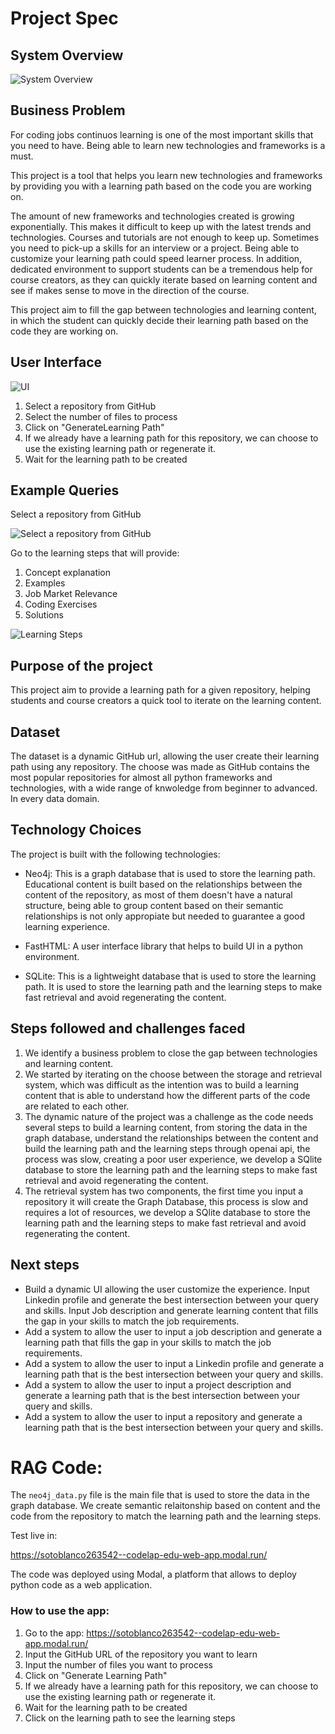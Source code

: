 # Project Spec

## System Overview

![System Overview](images/diagram-arch.png)

## Business Problem

For coding jobs continuos learning is one of the most important skills that you need to have. Being able to learn new technologies and frameworks is a must.

This project is a tool that helps you learn new technologies and frameworks by providing you with a learning path based on the code you are working on.

The amount of new frameworks and technologies created is growing exponentially. This makes it difficult to keep up with the latest trends and technologies. Courses and tutorials are not enough to keep up. Sometimes you need to pick-up a skills for an interview or a project. Being able to customize your learning path could speed learner process. In addition, dedicated environment to support students can be a tremendous help for course creators, as they can quickly iterate based on learning content and see if makes sense to move in the direction of the course.

This project aim to fill the gap between technologies and learning content, in which the student can quickly decide their learning path based on the code they are working on. 

## User Interface

![UI](images/ui.png)

1. Select a repository from GitHub
2. Select the number of files to process
3. Click on "GenerateLearning Path"
4. If we already have a learning path for this repository, we can choose to use the existing learning path or regenerate it.
5. Wait for the learning path to be created

## Example Queries

Select a repository from GitHub

![Select a repository from GitHub](images/llms_from_scratch.png)

Go to the learning steps that will provide:
1. Concept explanation
2. Examples
3. Job Market Relevance
4. Coding Exercises
5. Solutions

![Learning Steps](images/learning_step.png)

## Purpose of the project

This project aim to provide a learning path for a given repository, helping students and course creators a quick tool to iterate on the learning content.

## Dataset

The dataset is a dynamic GitHub url, allowing the user create their learning path using any repository. The choose was made as GitHub contains the most popular repositories for almost all python frameworks and technologies, with a wide range of knwoledge from beginner to advanced. In every data domain. 

## Technology Choices

The project is built with the following technologies:

- Neo4j: This is a graph database that is used to store the learning path. Educational content is built based on the relationships between the content of the repository, as most of them doesn't have a natural structure, being able to group content based on their semantic relationships is not only appropiate but needed to guarantee a good learning experience.

- FastHTML: A user interface library that helps to build UI in a python environment.

- SQLite: This is a lightweight database that is used to store the learning path. It is used to store the learning path and the learning steps to make fast retrieval and avoid regenerating the content. 

## Steps followed and challenges faced

1. We identify a business problem to close the gap between technologies and learning content.
2. We started by iterating on the choose between the storage and retrieval system, which was difficult as the intention was to build a learning content that is able to understand how the different parts of the code are related to each other.
3. The dynamic nature of the project was a challenge as the code needs several steps to build a learning content, from storing the data in the graph database, understand the relationships between the content and build the learning path and the learning steps through openai api, the process was slow, creating a poor user experience, we develop a SQlite database to store the learning path and the learning steps to make fast retrieval and avoid regenerating the content.
4. The retrieval system has two components, the first time you input a repository it will create the Graph Database, this process is slow and requires a lot of resources, we develop a SQlite database to store the learning path and the learning steps to make fast retrieval and avoid regenerating the content.

## Next steps

- Build a dynamic UI allowing the user customize the experience. Input Linkedin profile and generate the best intersection between your query and skills. Input Job description and generate learning content that fills the gap in your skills to match the job requirements.
- Add a system to allow the user to input a job description and generate a learning path that fills the gap in your skills to match the job requirements.
- Add a system to allow the user to input a Linkedin profile and generate a learning path that is the best intersection between your query and skills.
- Add a system to allow the user to input a project description and generate a learning path that is the best intersection between your query and skills.
- Add a system to allow the user to input a repository and generate a learning path that is the best intersection between your query and skills.


# RAG Code:

The ``neo4j_data.py`` file is the main file that is used to store the data in the graph database. We create semantic relaitonship based on content and the code from the repository to match the learning path and the learning steps.


Test live in:

https://sotoblanco263542--codelap-edu-web-app.modal.run/

The code was deployed using Modal, a platform that allows to deploy python code as a web application.


### How to use the app:

1. Go to the app: https://sotoblanco263542--codelap-edu-web-app.modal.run/
2. Input the GitHub URL of the repository you want to learn
3. Input the number of files you want to process
4. Click on "Generate Learning Path"
5. If we already have a learning path for this repository, we can choose to use the existing learning path or regenerate it.
6. Wait for the learning path to be created
7. Click on the learning path to see the learning steps